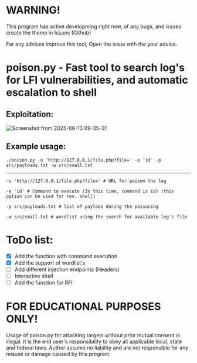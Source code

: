 # WARNING!
This program has active developming right now, of any bugs, and issues create the theme in Issues (Github)

For any advices improve this tool, Open the issue with the your advice.
# poison.py - Fast tool to search log's for LFI vulnerabilities, and automatic escalation to shell

## Exploitation:
![Screenshot from 2025-06-13 09-35-31](https://github.com/user-attachments/assets/d6115bb0-e5d4-418f-b4fa-e527517d6689)


## Example usage:
```
./poison.py -u 'http://127.0.0.1/file.php?file=' -e 'id' -p src/payloads.txt -w src/small.txt
```
_____________________________________________________________________________________________
```
-u 'http://127.0.0.1/file.php?file=' # URL for poison the log
```

```
-e 'id' # Command to execute (In this time, command is id) (this option can be used for rev. shell)
```

```
-p src/payloads.txt # list of paylods during the poisoning
```

```
-w src/small.txt # wordlist using the search for available log's file
```
# ToDo list:
-   [x] Add the function with command execution
-   [x] Add the support of wordlist's
-   [ ] Add different injection endpoints (Headers)
-   [ ] Interactive shell 
-   [ ] Add the function for RFI

# FOR EDUCATIONAL PURPOSES ONLY!
Usage of poison.py for attacking targets without prior mutual consent is illegal. It is the end user's responsibility to obey all applicable local, state and federal laws. Author assume no liability and are not responsible for any misuse or damage caused by this program

